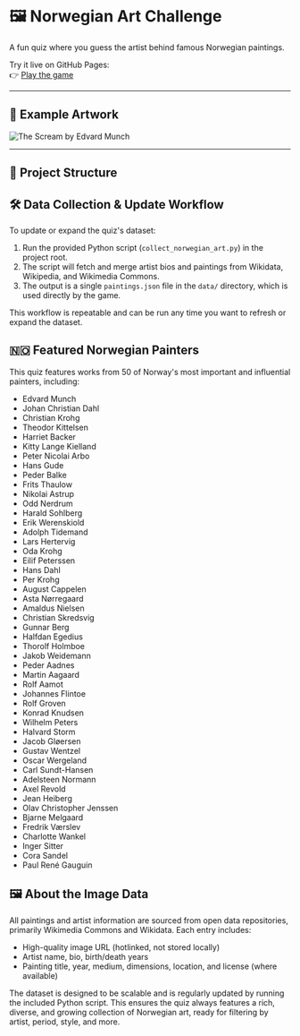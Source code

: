 # 🖼️ Norwegian Art Challenge

A fun quiz where you guess the artist behind famous Norwegian paintings.

Try it live on GitHub Pages:  
👉 [Play the game](https://<your-username>.github.io/<your-repo-name>/)

---

## 🎨 Example Artwork 

![The Scream by Edvard Munch](https://upload.wikimedia.org/wikipedia/commons/c/c5/Edvard_Munch%2C_1893%2C_The_Scream%2C_oil%2C_tempera_and_pastel_on_cardboard%2C_91_x_73_cm%2C_National_Gallery_of_Norway.jpg)

---

## 📁 Project Structure


## 🛠️ Data Collection & Update Workflow

To update or expand the quiz's dataset:
1. Run the provided Python script (`collect_norwegian_art.py`) in the project root.
2. The script will fetch and merge artist bios and paintings from Wikidata, Wikipedia, and Wikimedia Commons.
3. The output is a single `paintings.json` file in the `data/` directory, which is used directly by the game.

This workflow is repeatable and can be run any time you want to refresh or expand the dataset.

## 🇳🇴 Featured Norwegian Painters

This quiz features works from 50 of Norway's most important and influential painters, including:
- Edvard Munch
- Johan Christian Dahl
- Christian Krohg
- Theodor Kittelsen
- Harriet Backer
- Kitty Lange Kielland
- Peter Nicolai Arbo
- Hans Gude
- Peder Balke
- Frits Thaulow
- Nikolai Astrup
- Odd Nerdrum
- Harald Sohlberg
- Erik Werenskiold
- Adolph Tidemand
- Lars Hertervig
- Oda Krohg
- Eilif Peterssen
- Hans Dahl
- Per Krohg
- August Cappelen
- Asta Nørregaard
- Amaldus Nielsen
- Christian Skredsvig
- Gunnar Berg
- Halfdan Egedius
- Thorolf Holmboe
- Jakob Weidemann
- Peder Aadnes
- Martin Aagaard
- Rolf Aamot
- Johannes Flintoe
- Rolf Groven
- Konrad Knudsen
- Wilhelm Peters
- Halvard Storm
- Jacob Gløersen
- Gustav Wentzel
- Oscar Wergeland
- Carl Sundt-Hansen
- Adelsteen Normann
- Axel Revold
- Jean Heiberg
- Olav Christopher Jenssen
- Bjarne Melgaard
- Fredrik Værslev
- Charlotte Wankel
- Inger Sitter
- Cora Sandel
- Paul René Gauguin

## 🖼️ About the Image Data

All paintings and artist information are sourced from open data repositories, primarily Wikimedia Commons and Wikidata. Each entry includes:
- High-quality image URL (hotlinked, not stored locally)
- Artist name, bio, birth/death years
- Painting title, year, medium, dimensions, location, and license (where available)

The dataset is designed to be scalable and is regularly updated by running the included Python script. This ensures the quiz always features a rich, diverse, and growing collection of Norwegian art, ready for filtering by artist, period, style, and more.

